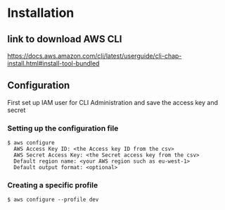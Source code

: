 # Installation

## link to download AWS CLI

https://docs.aws.amazon.com/cli/latest/userguide/cli-chap-install.html#install-tool-bundled

## Configuration

First set up IAM user for CLI Administration and save the access key and secret

### Setting up the configuration file

```shell script
$ aws configure
  AWS Access Key ID: <the Access key ID from the csv>
  AWS Secret Access Key: <the Secret access key from the csv>
  Default region name: <your AWS region such as eu-west-1>
  Default output format: <optional>
```

### Creating a specific profile

```shell script
$ aws configure --profile dev
```

